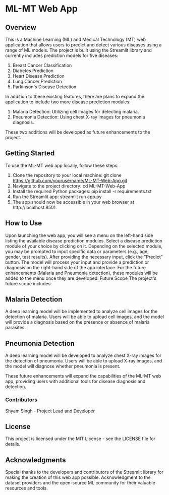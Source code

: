 # ML-MT Web App
## Overview
This is a Machine Learning (ML) and Medical Technology (MT) web application that allows users to predict and detect various diseases using a range of ML models. The project is built using the Streamlit library and currently includes prediction models for five diseases:

1. Breast Cancer Classification
2. Diabetes Prediction
3. Heart Disease Prediction
4. Lung Cancer Prediction
5. Parkinson's Disease Detection
   
In addition to these existing features, there are plans to expand the application to include two more disease prediction modules:

1. Malaria Detection: Utilizing cell images for detecting malaria.
2. Pneumonia Detection: Using chest X-ray images for pneumonia diagnosis.

These two additions will be developed as future enhancements to the project.

## Getting Started
To use the ML-MT web app locally, follow these steps:
1. Clone the repository to your local machine:
   git clone https://github.com/yourusername/ML-MT-Web-App.git
2. Navigate to the project directory:
   cd ML-MT-Web-App
3. Install the required Python packages:
   pip install -r requirements.txt
4. Run the Streamlit app:
   streamlit run app.py
5. The app should now be accessible in your web browser at http://localhost:8501.

## How to Use
Upon launching the web app, you will see a menu on the left-hand side listing the available disease prediction modules.
Select a disease prediction module of your choice by clicking on it.
Depending on the selected module, you may be prompted to input specific data or parameters (e.g., age, gender, test results).
After providing the necessary input, click the "Predict" button.
The model will process your input and provide a prediction or diagnosis on the right-hand side of the app interface.
For the future enhancements (Malaria and Pneumonia detection), these modules will be added to the menu once they are developed.
Future Scope
The project's future scope includes:

## Malaria Detection
A deep learning model will be implemented to analyze cell images for the detection of malaria. Users will be able to upload cell images, and the model will provide a diagnosis based on the presence or absence of malaria parasites.

## Pneumonia Detection
A deep learning model will be developed to analyze chest X-ray images for the detection of pneumonia. Users will be able to upload X-ray images, and the model will diagnose whether pneumonia is present.

These future enhancements will expand the capabilities of the ML-MT web app, providing users with additional tools for disease diagnosis and detection.

### Contributors
Shyam Singh - Project Lead and Developer

## License
This project is licensed under the MIT License - see the LICENSE file for details.

## Acknowledgments
Special thanks to the developers and contributors of the Streamlit library for making the creation of this web app possible.
Acknowledgment to the dataset providers and the open-source ML community for their valuable resources and tools.
